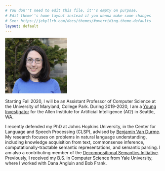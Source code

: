 ```yaml
---
# You don''t need to edit this file, it''s empty on purpose.
# Edit theme''s home layout instead if you wanna make some changes
# See: https://jekyllrb.com/docs/themes/#overriding-theme-defaults
layout: default
---
```


<img src="assets/images/rr.jpg" alt="Drawing" style="width: 200px;"/> 

Starting Fall 2020, I will be an Assistant Professor of Computer Science at the
University of Maryland, College Park.
During 2019-2020, I am a [Young Investigator](https://allenai.org/young-investigators.html)
for the Allen Institute for Artificial Intelligence (AI2) in Seattle, WA.

I recently defended my PhD at Johns Hopkins University, in the Center for Language
and Speech Processing (CLSP), advised by [Benjamin Van Durme](http://www.cs.jhu.edu/~vandurme/).
My research focuses on problems in natural language understanding, including
knowledge acquisition from text, commonsense inference,
computationally-tractable semantic representations, and semantic parsing.
I am also a contributing member of the [Decompositional Semantics Initiative](http://decomp.io).
Previously, I received my B.S. in Computer Science from Yale
University, where I worked with Dana Angluin and Bob Frank.
